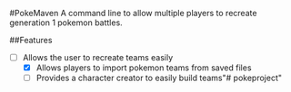 #PokeMaven
A command line to allow multiple players to recreate generation 1 pokemon battles.

##Features
- [ ] Allows the user to recreate teams easily
    - [x] Allows players to import pokemon teams from saved files
    - [ ] Provides a character creator to easily build teams"# pokeproject" 
